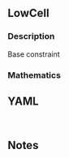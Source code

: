 ## LowCell

### Description

Base constraint

### Mathematics

## YAML

```yaml
    
```

## Notes

